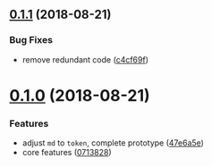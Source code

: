 <a name="0.1.1"></a>
## [0.1.1](https://github.com/lbw/mark-to-json/compare/v0.1.0...v0.1.1) (2018-08-21)


### Bug Fixes

* remove redundant code ([c4cf69f](https://github.com/lbw/mark-to-json/commit/c4cf69f))



<a name="0.1.0"></a>
# [0.1.0](https://github.com/lbw/mark-to-json/compare/0713828...v0.1.0) (2018-08-21)


### Features

* adjust `md` to `token`, complete prototype ([47e6a5e](https://github.com/lbw/mark-to-json/commit/47e6a5e))
* core features ([0713828](https://github.com/lbw/mark-to-json/commit/0713828))




